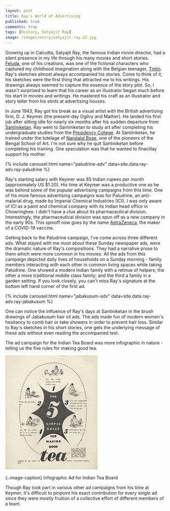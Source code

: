 ```yaml
---
layout: post
title: Ray's World of Advertising
published: true
comments: true
tags: [History, Satyajit Ray]
image: /images/entry/satyajit-ray-22.jpg
---
```


Growing up in Calcutta, Satyajit Ray, the famous Indian movie director,
had a silent presence in my life through his many movies and short
stories. [Feluda](https://en.wikipedia.org/wiki/Feluda), one of his creations,
was one of the fictional characters who captured my childhood imagination
along with the Belgian teenager, [Tintin](https://www.tintin.com/en).
Ray's sketches almost always accompanied his stories. Come to think
of it, his sketches were the first thing that attracted me to his writings.
His drawings always seemed to capture the essence of the story plot. So,
I wasn't surprised to learn that his career as an illustrator began much before
his start in movies and writings. He mastered his craft as an illustrator and
story teller from his stints at advertising houses.

In June 1943, Ray got his break as a visual artist with the British advertising firm,
D. J. Keymer (the present-day Ogilvy and Mather). He landed his first job after
sitting idle for nearly six months after his sudden departure from
[Santiniketan](https://whc.unesco.org/en/tentativelists/5495/). Ray went to
Santiniketan to study art after completing his undergraduate studies from the
[Presidency College](https://www.presiuniv.ac.in/). At Santiniketan, he trained
under the tutelage of [Nandalal Bose](https://www.wikiart.org/en/nandalal-bose),
one of the pioneers of the Bengal School of Art. I'm not sure why he quit
Santiniketan before completing his training. One speculation was that he
wanted to finacillay support his mother.

{% include carousel.html name="paludrine-adv" data=site.data.ray-adv.ray-paludrine %}

Ray's starting salary with Keymer was 85 Indian rupees per month (approximately
US $1.20). His time at Keymer was a productive one as he was behind some of the
popular advertising campaigns from this time. One of his more famous advertising
campaigns was for Paludrine, an anti-malarial drug, made by
Imperial Chemical Industries (ICI). I was only aware of ICI as a paint and
chemical company with its Indian head office in Chowringhee. I didn't have a
clue about its pharmaceutical division. Interestingly, the pharmaceutical
division was spun off as a new company in the early 90s. This spinoff now goes by the
name [AstraZeneca](https://www.astrazeneca.com/), the maker of a COVID-19 vaccine.

Getting back to the Paludrine campaign, I've come across three different ads.
What stayed with me most about these Sunday newspaper ads,
 were the dramatic nature of Ray's compositions. They had a narrative prose
 to them which were more common in his movies. All the ads from this campaign
 depicted daily lives of households on a Sunday morning - family members
 interacting with each other in common living spaces while taking Paludrine.
 One showed a modern Indian family with a retinue of helpers; the other a
 more traditional middle class family; and the third a family
 in a garden setting. If you look closely, you can't miss Ray's signature at
 the bottom left hand corner of the first ad.

{% include carousel.html name="jabakusum-adv" data=site.data.ray-adv.ray-jabakusum %}

One can notice the influence of Ray's days at Santiniketan in the
brush drawings of Jabakusum hair oil ads. The ads made fun of
modern women's hesitancy to comb hair or take showers in order to prevent hair loss. Similar to
Ray's sketches in his short stories, one gets the underlying message of these ads
without even reading the accompanied text.

The ad campaign for the Indian Tea Board was more infographic in nature -
telling us the five rules for making good tea.

![Indian Tea Board Ad](/images/ray-adv/ray-tea-board.jpg?style=centerme)

{:.image-caption}
Infographic Ad for Indian Tea Board

Though Ray took part in various other ad campaigns from his time at Keymer, it's
difficult to pinpoint his exact contribution for every single ad since they
were mostly fruition of a collective effort of different members of a team.